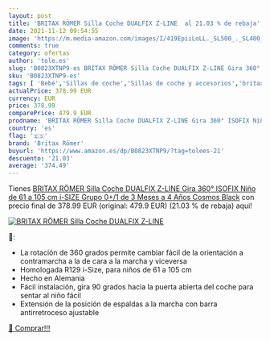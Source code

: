 ```yaml
---
layout: post
title: 'BRITAX RÖMER Silla Coche DUALFIX Z-LINE  al 21.03 % de rebaja'
date: 2021-11-12 09:54:55
image: 'https://m.media-amazon.com/images/I/419EpiiLoLL._SL500_._SL400_.jpg'
comments: true
category: ofertas
author: 'tole.es'
slug: 'B0823XTNP9-es BRITAX RÖMER Silla Coche DUALFIX Z-LINE Gira 360° ISOFIX...'
sku: 'B0823XTNP9-es'
tags: [ 'Bebé','Sillas de coche','Sillas de coche y accesorios','britax römer','isofix','römer', ]
actualPrice: 378.99 EUR
currency: EUR
price: 378.99
comparePrice: 479.9 EUR
prodname: 'BRITAX RÖMER Silla Coche DUALFIX Z-LINE Gira 360° ISOFIX Niño de 61 a 105 cm i-SIZE Grupo 0+/1 de 3 Meses a 4 Años  Cosmos Black'
country: 'es'
flag: '🇪🇸'
brand: 'Britax Römer'
buyurl: 'https://www.amazon.es/dp/B0823XTNP9/?tag=tolees-21'
descuento: '21.03'
average: '374.49'
---
```


Tienes [BRITAX RÖMER Silla Coche DUALFIX Z-LINE Gira 360° ISOFIX Niño de 61 a 105 cm i-SIZE Grupo 0+/1 de 3 Meses a 4 Años  Cosmos Black](https://www.amazon.es/dp/B0823XTNP9/?tag=tolees-21) con precio final de  378.99 EUR (original: 479.9 EUR) (21.03 %  de rebaja) aqui!

[![BRITAX RÖMER Silla Coche DUALFIX Z-LINE ](https://m.media-amazon.com/images/I/419EpiiLoLL._SL500_._SL400_.jpg)](https://www.amazon.es/dp/B0823XTNP9/?tag=tolees-21)

🔎:

- La rotación de 360 grados permite cambiar fácil de la orientación a contramarcha a la de cara a la marcha y viceversa
- Homologada R129 i-Size, para niños de 61 a 105 cm
- Hecho en Alemania
- Fácil instalación, gira 90 grados hacia la puerta abierta del coche para sentar al niño fácil
- Extensión de la posición de espaldas a la marcha con barra antirretroceso ajustable

[🛒 Comprar!!!](https://www.amazon.es/dp/B0823XTNP9/?tag=tolees-21)
